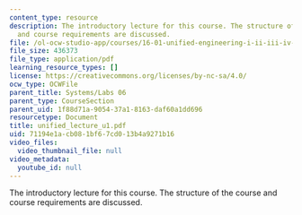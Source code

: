 ```yaml
---
content_type: resource
description: The introductory lecture for this course. The structure of the course
  and course requirements are discussed.
file: /ol-ocw-studio-app/courses/16-01-unified-engineering-i-ii-iii-iv-fall-2005-spring-2006/71194e1acb081bf67cd013b4a9271b16_unified_lecture_u1.pdf
file_size: 436373
file_type: application/pdf
learning_resource_types: []
license: https://creativecommons.org/licenses/by-nc-sa/4.0/
ocw_type: OCWFile
parent_title: Systems/Labs 06
parent_type: CourseSection
parent_uid: 1f88d71a-9054-37a1-8163-daf60a1dd696
resourcetype: Document
title: unified_lecture_u1.pdf
uid: 71194e1a-cb08-1bf6-7cd0-13b4a9271b16
video_files:
  video_thumbnail_file: null
video_metadata:
  youtube_id: null
---
```

The introductory lecture for this course. The structure of the course and course requirements are discussed.